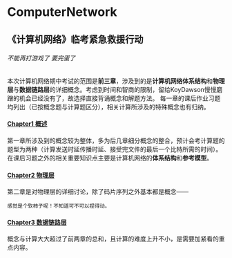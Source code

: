 #  ComputerNetwork

## 《计算机网络》临考紧急救援行动

###### 不能再打游戏了 要完蛋了

###
本次计算机网络期中考试的范围是**前三章**，涉及到的是**计算机网络体系结构**和**物理层**与**数据链路层**的详细概念。考虑到时间和智商的限制，留给KoyDawson慢慢磨蹭的机会已经没有了，故选择直接背诵概念和解题方法。
每一章的课后作业习题均列出（已按概念题与计算题区分），相关计算所涉及的特殊概念也有归纳。


#### [Chapter1 概述](https://github.com/Dawson-wrj/ComputerNetwork/blob/master/Ch1%20概述)
第一章所涉及到的概念较为整体，多为后几章细分概念的整合，预计会考计算题的题型为两种（计算发送时延传播时延、接受完文件的最后一个比特所需的时间）。
在课后习题之外的相关重要知识点主要是计算机网络的**体系结构**和**参考模型**。


#### [Chapter2 物理层](https://github.com/Dawson-wrj/ComputerNetwork/blob/master/Ch2%20物理层)
第二章是对物理层的详细讨论，除了码片序列之外基本都是概念——
```
感觉是个软柿子呢！不知道可不可以捏得动。
```

#### [Chapter3 数据链路层](https://github.com/Dawson-wrj/ComputerNetwork/blob/master/Ch3%20数据链路层)

概念与计算大大超过了前两章的总和，且计算的难度上升不小，是需要加紧看的重点内容。
